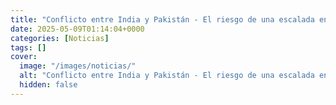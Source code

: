 ```yaml
---
title: "Conflicto entre India y Pakistán - El riesgo de una escalada entre dos potencias nucleares"
date: 2025-05-09T01:14:04+0000
categories: [Noticias]
tags: []
cover:
  image: "/images/noticias/"
  alt: "Conflicto entre India y Pakistán - El riesgo de una escalada entre dos potencias nucleares"
  hidden: false
---
```



